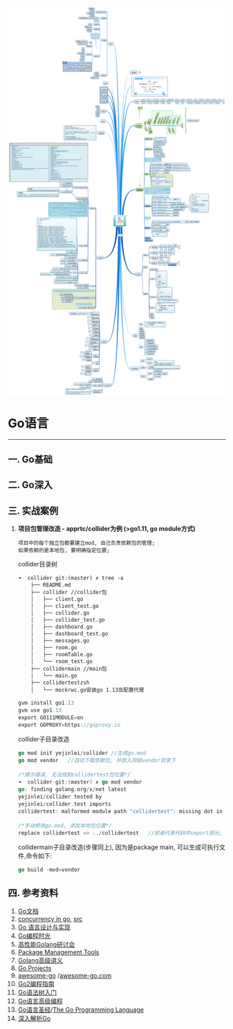 ![](有关Go.png)

# Go语言

---

## 一. Go基础

## 二. Go深入

## 三. 实战案例

1. **项目包管理改造 - apprtc/collider为例 (>go1.11, go module方式)**

	```
	项目中的每个独立包都要建立mod, 自己负责依赖包的管理;
	如果依赖的是本地包, 要明确指定位置;
	```
	
	collider目录树
	```shell
	➜  collider git:(master) ✗ tree -a
		├── README.md
	  	├── collider //collider包
	  	│   ├── client.go
	  	│   ├── client_test.go
	  	│   ├── collider.go
	  	│   ├── collider_test.go
	  	│   ├── dashboard.go
	  	│   ├── dashboard_test.go
	  	│   ├── messages.go
	  	│   ├── room.go
	  	│   ├── roomTable.go
	  	│   └── room_test.go
	  	├── collidermain //main包
	  	│   └── main.go
	  	├── collidertestzsh
	  	│   └── mockrwc.go安装go 1.13及配置代理
	```
	
	```go
	gvm install go1.13 
	gvm use go1.13 
	export GO111MODULE=on
	export GOPROXY=https://goproxy.io
	```
	
	collider子目录改造
	```go
	go mod init yejinlei/collider //生成go.mod
	go mod vendor	//自动下载依赖包, 并放入同级vendor目录下
	
	/*提示错误, 无法找到collidertest包位置*/
	➜  collider git:(master) ✗ go mod vendor                    
	go: finding golang.org/x/net latest
	yejinlei/collider tested by
	yejinlei/collider.test imports
	collidertest: malformed module path "collidertest": missing dot in first path element
	 	 	 	 	 	 	 	 	 	 	 	 	 	 	 	 	 	 	 	
	/*手动修改go.mod, 添加本地包位置*/
	replace collidertest => ../collidertest   //前者代表代码中import部分, 后者代表相对位置
	```
	
	collidermain子目录改造(步骤同上), 因为是package main, 可以生成可执行文件,命令如下:
	
	```go
	go build -mod=vendor
	```
	

## 四. 参考资料

1. [Go文档](https://go-zh.org/doc/)
2. [concurrency in go](https://www.kancloud.cn/mutouzhang/go/596804), [src](https://github.com/kat-co/concurrency-in-go-src)
3. [Go 语言设计与实现](https://draveness.me/golang/)
4. [Go编程时光](http://golang.iswbm.com/en/latest/index.html)
5. [高性能Golang研讨会](https://www.cnblogs.com/sunsky303/p/11077634.html)
6. [Package Management Tools](https://github.com/golang/go/wiki/PackageManagementTools)
7. [Golang⾼级讲义](http://xiaorui.cc/static/golang_advance.pdf)
8. [Go Projects](https://github.com/golang/go/wiki/Projects)
9. [awesome-go](https://github.com/avelino/awesome-go) /[awesome-go.com](https://awesome-go.com/)
10. [Go2编程指南](https://chai2010.cn/go2-book/)
11. [Go语法树入门](https://github.com/chai2010/go-ast-book)
12. [Go语言高级编程](https://github.com/chai2010/advanced-go-programming-book)
13. [Go语言圣经](https://github.com/golang-china/gopl-zh)/[The Go Programming Language](http://www.gopl.io/)
14. [深入解析Go](https://www.cntofu.com/book/3/index.html)